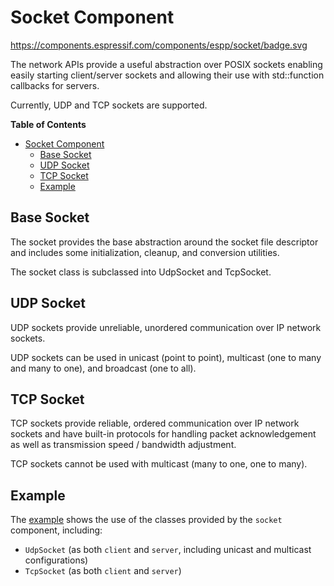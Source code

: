 # Socket Component

https://components.espressif.com/components/espp/socket/badge.svg

The network APIs provide a useful abstraction over POSIX sockets enabling easily
starting client/server sockets and allowing their use with std::function
callbacks for servers.

Currently, UDP and TCP sockets are supported.

<!-- markdown-toc start - Don't edit this section. Run M-x markdown-toc-refresh-toc -->
**Table of Contents**

- [Socket Component](#socket-component)
  - [Base Socket](#base-socket)
  - [UDP Socket](#udp-socket)
  - [TCP Socket](#tcp-socket)
  - [Example](#example)

<!-- markdown-toc end -->

## Base Socket

The socket provides the base abstraction around the socket file descriptor and
includes some initialization, cleanup, and conversion utilities.

The socket class is subclassed into UdpSocket and TcpSocket.

## UDP Socket

UDP sockets provide unreliable, unordered communication over IP network sockets.

UDP sockets can be used in unicast (point to point), multicast (one to many and
many to one), and broadcast (one to all).

## TCP Socket

TCP sockets provide reliable, ordered communication over IP network sockets and
have built-in protocols for handling packet acknowledgement as well as
transmission speed / bandwidth adjustment.

TCP sockets cannot be used with multicast (many to one, one to many).

## Example

The [example](./example) shows the use of the classes provided by the `socket`
component, including:

* `UdpSocket` (as both `client` and `server`, including unicast and multicast configurations)
* `TcpSocket` (as both `client` and `server`)

